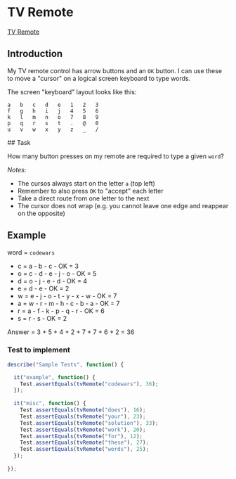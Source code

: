 # TV Remote

[TV Remote](https://www.codewars.com/kata/tv-remote/train/javascript)

## Introduction

My TV remote control has arrow buttons and an `OK` button. I can use these to move a "cursor" on a logical screen keyboard to type words.

The screen "keyboard" layout looks like this:

```table
a   b   c   d   e   1   2   3
f   g   h   i   j   4   5   6
k   l   m   n   o   7   8   9
p   q   r   s   t   .   @   0
u   v   w   x   y   z   _   /
```

## Task

How many button presses on my remote are required to type a given `word`?

_Notes:_

- The cursos always start on the letter `a` (top left)
- Remember to also press `OK` to "accept" each letter
- Take a direct route from one letter to the next
- The cursor does not wrap (e.g. you cannot leave one edge and reappear on the opposite)

## Example

word = `codewars`

- c = a - b - c - OK = 3
- o = c - d - e - j - o - OK = 5
- d = o - j - e - d - OK = 4
- e = d - e - OK = 2
- w = e - j - o - t - y - x - w - OK = 7
- a = w - r - m - h - c - b - a - OK = 7
- r = a - f - k - p - q - r - OK = 6
- s = r - s - OK = 2

Answer = 3 + 5 + 4 + 2 + 7 + 7 + 6 + 2 = 36

### Test to implement

```javascript
describe("Sample Tests", function() {

  it("example", function() {
    Test.assertEquals(tvRemote("codewars"), 36);
  });
  
  it("misc", function() {
    Test.assertEquals(tvRemote("does"), 16);
    Test.assertEquals(tvRemote("your"), 23);
    Test.assertEquals(tvRemote("solution"), 33);
    Test.assertEquals(tvRemote("work"), 20);
    Test.assertEquals(tvRemote("for"), 12);
    Test.assertEquals(tvRemote("these"), 27);
    Test.assertEquals(tvRemote("words"), 25);
  });
  
});
```